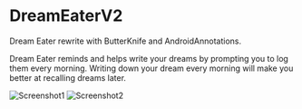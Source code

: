 DreamEaterV2
============

Dream Eater rewrite with ButterKnife and AndroidAnnotations.

Dream Eater reminds and helps write your dreams by prompting you to log them every morning. 
Writing down your dream every morning will make you better at recalling dreams later.

![Screenshot1](http://i.imgur.com/N7yDLpF.png)
![Screenshot2](http://i.imgur.com/p8lvtm9.png)
